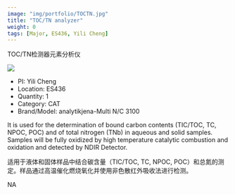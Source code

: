 ```yaml
---
image: "img/portfolio/TOCTN.jpg"
title: "TOC/TN analyzer"
weight: 0
tags: [Major, ES436, Yili Cheng]
---
```


TOC/TN检测器元素分析仪

<!--more-->

![]("../../img/portfolio/TOCTN.jpg")

- PI: Yili Cheng
- Location: ES436
- Quantity: 1
- Category: CAT
- Brand/Model: analytikjena-Multi N/C 3100

It is used for the determination of bound carbon contents (TIC/TOC, TC, NPOC, POC) and of total nitrogen (TNb) in aqueous and solid samples. Samples will be fully oxidized by high temperature catalytic combustion and oxidation and detected by NDIR Detector.

适用于液体和固体样品中结合碳含量（TIC/TOC, TC, NPOC, POC）和总氮的测定。样品通过高温催化燃烧氧化并使用非色散红外吸收法进行检测。

NA
